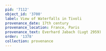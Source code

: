 ```yaml
---
pid: '7112'
object_id: '3700'
label: View of Waterfalls in Tivoli
provenance_date: 17th century
provenance_location: France, Paris
provenance_text: Everhard Jabach (Lugt 2959)
order: '1378'
collection: provenance
---
```

